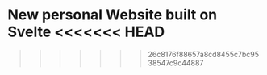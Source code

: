 New personal Website built on Svelte
<<<<<<< HEAD
=======

>>>>>>> 26c8176f88657a8cd8455c7bc9538547c9c44887
